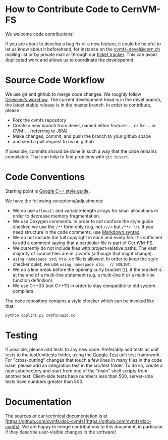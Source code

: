 # How to Contribute Code to CernVM-FS

We welcome code contributions!

If you are about to develop a bug fix or a new feature, it could be helpful to let us know about it beforehand, for instance on the cvmfs-devel@cern.ch mailing list or by private mail or through our [ticket tracker](https://github.com/cvmfs/cvmfs/issues).  This can avoid duplicated work and allows us to coordinate the developemnt.


# Source Code Workflow

We use git and github to merge code changes.  We roughly follow [Driessen's workflow](http://nvie.com/posts/a-successful-git-branching-model).  The current development head is in the devel branch, the latest stable release is in the master branch.  In order to contribute, please
  - Fork the cvmfs repository
  - Create a new branch from devel, named either feature-..., or fix-... or CVM-... (referring to JIRA)
  - Make changes, commit, and push the branch to your github space
  - and send a pull request to us on github

If possible, commits should be done in such a way that the code remains compilable.  That can help to find problems with `git bisect`.


# Code Conventions

Starting point is [Google C++ style guide](https://google.github.io/styleguide/cppguide.html).

We have the following exceptions/adjustments:

  - We do use `alloca()` and variable-length arrays for small allocations in order to decrease memory fragmentation.
  - We use Doxygen comments. In order to not confuse the style guide checker, we use the `/**` form only (e.g. not `///<` but `/**< */`).  If you need structure in the code comments, use [Markdown syntax](http://daringfireball.net/projects/markdown).
  - We do not include the full copyright in each and every file. It's sufficient to add a comment saying that a particular file is part of CernVM-FS.
  - We currently do not include files with project-relative paths.  The vast majority of source files are in ./cvmfs (although that might change).
  - `using namespace std;` in a .cc file is allowed. In order to keep the style checker quiet, we use `using namespace std;  // NOLINT`.
  - We do a line break before the opening curly bracket ({), if the bracket is at the end of a multi-line statement (e.g. a multi-line if or a multi-line function definition).
  - We use C++03 (not C++11) in order to stay compatible to old system compilers.

The code repository contains a style checker which can be invoked like that:

    python cpplint.py cvmfs/uuid.cc


# Testing

If possible, please add tests to any new code.  Preferably add tests as unit tests to the test/unittests folder, using the [Google Test](https://code.google.com/p/googletest/) unit test framework.  For "cross-cutting" changes that touch a few lines in many files in the code base, please add an integration test in the src/test folder.  To do so, create a new subdirectory and start from one of the "main" shell scripts from another test.  Client-side tests have numbers less than 500, server-side tests have numbers greater than 500.


# Documentation

The sources of our [technical documentation](https://cvmfs.readthedocs.io) is at [https://github.com/cvmfs/doc-cvmfs](https://github.com/cvmfs/doc-cvmfs).  We are happy to merge contributions to this document, in particular if they describe user-visible changes in the software!
